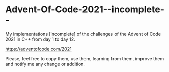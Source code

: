 # Advent-Of-Code-2021--incomplete--

My implementations [incomplete] of the challenges of the Advent of Code 2021 in C++ from day 1 to day 12.

https://adventofcode.com/2021

Please, feel free to copy them, use them, learning from them, improve them and notify me any change or addition.
